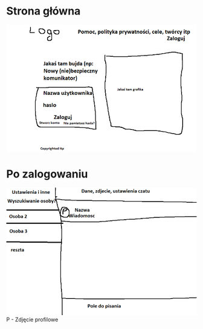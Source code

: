 # Strona główna
![Strona główna](koncept1.png)

# Po zalogowaniu
![Strona po zalogowaniu](koncept2.png)
P - Zdjęcie profilowe